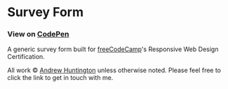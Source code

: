# Survey Form

### View on [CodePen]()

A generic survey form built for [freeCodeCamp](https://www.freecodecamp.com)'s Responsive Web Design Certification.

All work © [Andrew Huntington](https://andrewhuntington.com) unless otherwise noted. Please feel free to click the link to get in touch with me.
